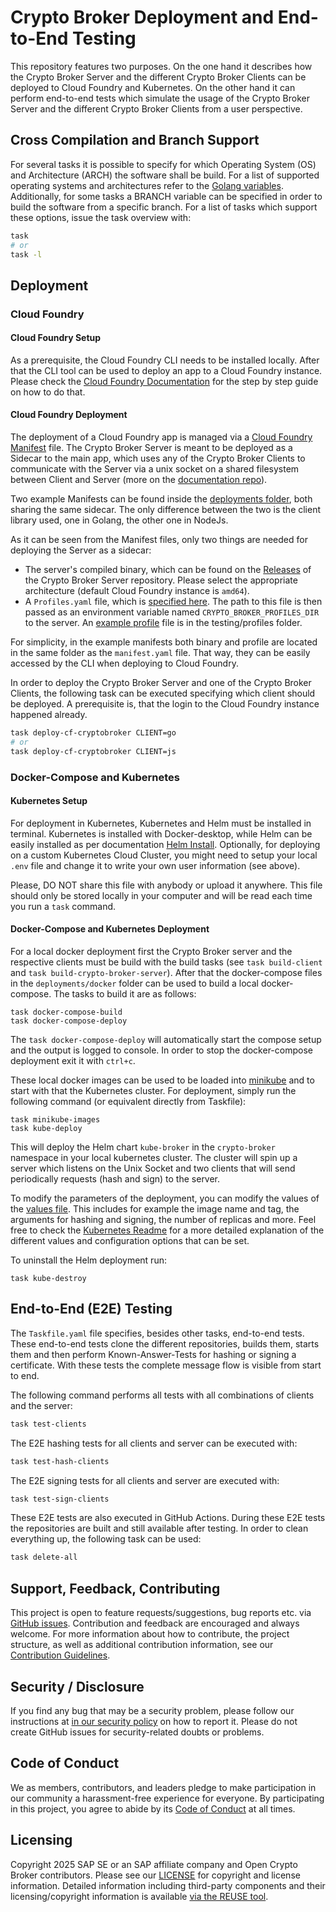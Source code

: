 # Crypto Broker Deployment and End-to-End Testing

This repository features two purposes.
On the one hand it describes how the Crypto Broker Server and the different Crypto Broker Clients can be deployed to Cloud Foundry and Kubernetes.
On the other hand it can perform end-to-end tests which simulate the usage of the Crypto Broker Server and the different Crypto Broker Clients from a user perspective.

## Cross Compilation and Branch Support

For several tasks it is possible to specify for which Operating System (OS) and Architecture (ARCH) the software shall be build.
For a list of supported operating systems and architectures refer to the [Golang variables](https://github.com/golang/go/blob/master/src/internal/syslist/syslist.go).
Additionally, for some tasks a BRANCH variable can be specified in order to build the software from a specific branch.
For a list of tasks which support these options, issue the task overview with:

```bash
task
# or
task -l
```

## Deployment

### Cloud Foundry

#### Cloud Foundry Setup

As a prerequisite, the Cloud Foundry CLI needs to be installed locally. After that the CLI tool can be used to deploy an app to a Cloud Foundry instance. Please check the [Cloud Foundry Documentation](https://docs.cloudfoundry.org/devguide/deploy-apps/deploy-app.html) for the step by step guide on how to do that.

#### Cloud Foundry Deployment

The deployment of a Cloud Foundry app is managed via a [Cloud Foundry Manifest](https://docs.cloudfoundry.org/devguide/deploy-apps/manifest.html) file.
The Crypto Broker Server is meant to be deployed as a Sidecar to the main app, which uses any of the Crypto Broker Clients to communicate with the Server via a unix socket on a shared filesystem between Client and Server (more on the [documentation repo](https://github.com/open-crypto-broker/crypto-broker-documentation)).

Two example Manifests can be found inside the [deployments folder](deployments/cloud-foundry/), both sharing the same sidecar. The only difference between the two is the client library used, one in Golang, the other one in NodeJs.

As it can be seen from the Manifest files, only two things are needed for deploying the Server as a sidecar:

* The server's compiled binary, which can be found on the [Releases](https://github.com/open-crypto-broker/crypto-broker-server/releases) of the Crypto Broker Server repository. Please select the appropriate architecture  (default Cloud Foundry instance is `amd64`).
* A `Profiles.yaml` file, which is [specified here](https://github.com/open-crypto-broker/crypto-broker-documentation/blob/main/spec/0002-profile-structure.md). The path to this file is then passed as an environment variable named `CRYPTO_BROKER_PROFILES_DIR` to the server. An [example profile](testing/profiles/Profiles.yaml) file is in the testing/profiles folder.

For simplicity, in the example manifests both binary and profile are located in the same folder as the `manifest.yaml` file. That way, they can be easily accessed by the CLI when deploying to Cloud Foundry.

In order to deploy the Crypto Broker Server and one of the Crypto Broker Clients, the following task can be executed specifying which client should be deployed.
A prerequisite is, that the login to the Cloud Foundry instance happened already.

```bash
task deploy-cf-cryptobroker CLIENT=go
# or
task deploy-cf-cryptobroker CLIENT=js
```

### Docker-Compose and Kubernetes

#### Kubernetes Setup

For deployment in Kubernetes, Kubernetes and Helm must be installed in terminal. Kubernetes is installed with Docker-desktop, while Helm can be easily installed as per documentation [Helm Install](https://helm.sh/docs/intro/install/). Optionally, for deploying on a custom Kubernetes Cloud Cluster, you might need to setup your local `.env` file and change it to write your own user information (see above).

Please, DO NOT share this file with anybody or upload it anywhere. This file should only be stored locally in your computer and will be read each time you run a `task` command.

#### Docker-Compose and Kubernetes Deployment

For a local docker deployment first the Crypto Broker server and the respective clients must be build with the build tasks (see `task build-client` and `task build-crypto-broker-server`).
After that the docker-compose files in the `deployments/docker` folder can be used to build a local docker-compose.
The tasks to build it are as follows:

```shell
task docker-compose-build
task docker-compose-deploy
```

The `task docker-compose-deploy` will automatically start the compose setup and the output is logged to console.
In order to stop the docker-compose deployment exit it with `ctrl+c`.

These local docker images can be used to be loaded into [minikube](https://minikube.sigs.k8s.io/docs/) and to start with that the Kubernetes cluster.
For deployment, simply run the following command (or equivalent directly from Taskfile):

```shell
task minikube-images
task kube-deploy
```

This will deploy the Helm chart `kube-broker` in the `crypto-broker` namespace in your local kubernetes cluster. The cluster will spin up a server which listens on the Unix Socket and two clients that will send periodically requests (hash and sign) to the server.

To modify the parameters of the deployment, you can modify the values of the [values file](deployments/k8s/kube-broker/values.yaml). This includes for example the image name and tag, the arguments for hashing and signing, the number of replicas and more. Feel free to check the [Kubernetes Readme](deployments/k8s/kube-broker/README.md) for a more detailed explanation of the different values and configuration options that can be set.

To uninstall the Helm deployment run:

```shell
task kube-destroy
```

## End-to-End (E2E) Testing

The `Taskfile.yaml` file specifies, besides other tasks, end-to-end tests.
These end-to-end tests clone the different repositories, builds them, starts them and then perform Known-Answer-Tests for hashing or signing a certificate.
With these tests the complete message flow is visible from start to end.

The following command performs all tests with all combinations of clients and the server:

```bash
task test-clients
```

The E2E hashing tests for all clients and server can be executed with:

```bash
task test-hash-clients
```

The E2E signing tests for all clients and server are executed with:

```bash
task test-sign-clients
```

These E2E tests are also executed in GitHub Actions.
During these E2E tests the repositories are built and still available after testing.
In order to clean everything up, the following task can be used:

```bash
task delete-all
```

## Support, Feedback, Contributing

This project is open to feature requests/suggestions, bug reports etc. via [GitHub issues](https://github.com/open-crypto-broker/crypto-broker-deployment/issues). Contribution and feedback are encouraged and always welcome. For more information about how to contribute, the project structure, as well as additional contribution information, see our [Contribution Guidelines](CONTRIBUTING.md).

## Security / Disclosure

If you find any bug that may be a security problem, please follow our instructions at [in our security policy](https://github.com/open-crypto-broker/crypto-broker-deployment/security/policy) on how to report it. Please do not create GitHub issues for security-related doubts or problems.

## Code of Conduct

We as members, contributors, and leaders pledge to make participation in our community a harassment-free experience for everyone. By participating in this project, you agree to abide by its [Code of Conduct](https://github.com/open-crypto-broker/.github/blob/main/CODE_OF_CONDUCT.md) at all times.

## Licensing

Copyright 2025 SAP SE or an SAP affiliate company and Open Crypto Broker contributors. Please see our [LICENSE](LICENSE) for copyright and license information. Detailed information including third-party components and their licensing/copyright information is available [via the REUSE tool](https://api.reuse.software/info/github.com/open-crypto-broker/crypto-broker-deployment).
